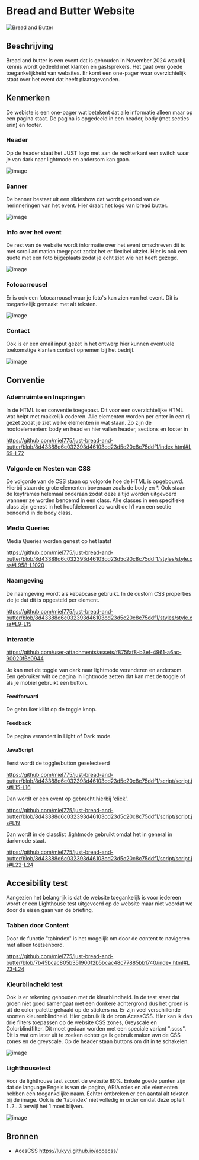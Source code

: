 # Bread and Butter Website

![Bread and Butter](https://github.com/user-attachments/assets/026f4940-9f18-4f51-a219-054bc690ceec)


## Beschrijving
Bread and butter is een event dat is gehouden in November 2024 waarbij kennis wordt gedeeld met klanten en gastsprekers. Het gaat over goede toegankelijkheid van websites. Er komt een one-pager waar overzichtelijk staat over het event dat heeft plaatsgevonden. 

## Kenmerken
De webiste is een one-pager wat betekent dat alle informatie alleen maar op een pagina staat. De pagina is opgedeeld in een header, body (met secties erin) en footer.

<h3>Header</h3>
Op de header staat het JUST logo met aan de rechterkant een switch waar je van dark naar lightmode en andersom kan gaan.

![image](https://github.com/user-attachments/assets/a9681cc8-c96a-4269-83b3-bf72345736fd)

<h3>Banner</h3>
De banner bestaat uit een slideshow dat wordt getoond van de herinneringen van het event. Hier draait het logo van bread butter.

![image](https://github.com/user-attachments/assets/ac004f6c-b774-472e-b4a5-7b997b249c9a)

<h3>Info over het event</h3>
De rest van de website wordt informatie over het event omschreven dit is met scroll animation toegepast zodat het er flexibel uitziet. Hier is ook een quote met een foto bijgeplaats zodat je echt ziet wie het heeft gezegd.

![image](https://github.com/user-attachments/assets/17951c0e-41e0-4803-8d5d-a72e375cead5)

<h3>Fotocarrousel</h3>
Er is ook een fotocarrousel waar je foto's kan zien van het event. Dit is toegankelijk gemaakt met alt teksten.

![image](https://github.com/user-attachments/assets/c52b3a95-92a9-4cea-864c-2dfc9bef9ace)


<h3>Contact</h3>
Ook is er een email input gezet in het ontwerp hier kunnen eventuele toekomstige klanten contact opnemen bij het bedrijf.

![image](https://github.com/user-attachments/assets/92747c3b-a353-45df-9fc3-7ae84e97e031)

<h2>Conventie</h2>

<h3>Ademruimte en Inspringen</h3>
<p>In de HTML is er conventie toegepast. Dit voor een overzichtelijke HTML wat helpt met makkelijk coderen. Alle elementen worden per enter in een rij gezet zodat je ziet welke elementen in wat staan. Zo zijn de hoofdelementen: body en head en hier vallen header, sections en footer in </p>

https://github.com/miel775/just-bread-and-butter/blob/8d43388d6c032393d46103cd23d5c20c8c75ddf1/index.html#L69-L72

<h3>Volgorde en Nesten van CSS</h3>
<p>De volgorde van de CSS staan op volgorde hoe de HTML is opgebouwd. Hierbij staan de grote elementen bovenaan zoals de body en *. Ook staan de keyframes helemaal onderaan zodat deze altijd worden uitgevoerd wanneer ze worden benoemd in een class. Alle classes in een specifieke class zijn genest in het hoofdelement zo wordt de h1 van een sectie benoemd in de body class.</p>

<h3>Media Queries</h3>
<p>Media Queries worden genest op het laatst</p>

https://github.com/miel775/just-bread-and-butter/blob/8d43388d6c032393d46103cd23d5c20c8c75ddf1/styles/style.css#L958-L1020

<h3>Naamgeving</h3>
<p>De naamgeving wordt als kebabcase gebruikt. In de custom CSS properties zie je dat dit is opgesteld per element.</p>

https://github.com/miel775/just-bread-and-butter/blob/8d43388d6c032393d46103cd23d5c20c8c75ddf1/styles/style.css#L9-L15

<h3>Interactie</h3>

https://github.com/user-attachments/assets/f875faf8-b3ef-4961-a6ac-90020f6c0944

<p>Je kan met de toggle van dark naar lightmode veranderen en andersom. Een gebruiker wilt de pagina in lightmode zetten dat kan met de toggle of als je mobiel gebruikt een button.</p>

<h4>Feedforward</h4>
<p>De gebruiker klikt op de toggle knop.</p>

<h4>Feedback</h4>
<p>De pagina verandert in Light of Dark mode.</p>

<h4>JavaScript</h4>
Eerst wordt de toggle/button geselecteerd

https://github.com/miel775/just-bread-and-butter/blob/8d43388d6c032393d46103cd23d5c20c8c75ddf1/script/script.js#L15-L16

Dan wordt er een event op gebracht hierbij 'click'.

https://github.com/miel775/just-bread-and-butter/blob/8d43388d6c032393d46103cd23d5c20c8c75ddf1/script/script.js#L19

Dan wordt in de classlist .lightmode gebruikt omdat het in general in darkmode staat.

https://github.com/miel775/just-bread-and-butter/blob/8d43388d6c032393d46103cd23d5c20c8c75ddf1/script/script.js#L22-L24

<h2>Accesibility test</h2>
<p>Aangezien het belangrijk is dat de website toegankelijk is voor iedereen wordt er een Lighthouse test uitgevoerd op de website maar niet voordat we door de eisen gaan van de briefing.</p>

<h3>Tabben door Content</h3>
<p>Door de functie "tabindex" is het mogelijk om door de content te navigeren met alleen toetsenbord.</p>

https://github.com/miel775/just-bread-and-butter/blob/7b45bcac805b351900f2b5bcac48c77885bb1740/index.html#L23-L24

<h3>Kleurblindheid test</h3>
<p>Ook is er rekening gehouden met de kleurblindheid. In de test staat dat groen niet goed samengaat met een donkere achtergrond dus het groen is uit de color-palette gehaald op de stickers na. Er zijn veel verschillende soorten kleurenblindheid. Hier gebruik ik de bron AcessCSS. Hier kan ik dan drie filters toepassen op de website CSS zones, Greyscale en Colorblindfilter. Dit moet gedaan worden met een speciale variant ".scss". Dit is wat om later uit te zoeken echter ga ik gebruik maken avn de CSS zones en de greyscale. Op de header staan buttons om dit in te schakelen.</p>

![image](https://github.com/user-attachments/assets/d385f338-3b71-4250-a345-51b2d0ab4487)

<h3>Lighthousetest</h3>
<p>Voor de lighthouse test scoort de website 80%. Enkele goede punten zijn dat de language Engels is van de pagina, ARIA roles en alle elementen hebben een toegankelijke naam. Echter ontbreken er een aantal alt teksten bij de image. Ook is de 'tabindex' niet volledig in order omdat deze optelt 1..2...3 terwijl het 1 moet blijven.</p>

![image](https://github.com/user-attachments/assets/71d51d94-e81b-4b1f-8b32-127195a5abd9)



## Bronnen

- AcesCSS https://lukyvj.github.io/accecss/



